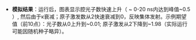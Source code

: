 - **模拟结果**：运行后，图表显示腔光子数快速上升（ ~ 0-20 ns内达到峰值~0.5 ）, 然后由于κ衰减；原子激发数从2快速衰减到0，反映集体发射。示例期望值（前10点）：光子数从0上升到~0.01; 原子激发从2下降到~1.98（实际运行可能因随机种子略异）。
